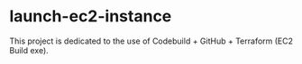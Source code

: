 # launch-ec2-instance

This project is dedicated to the use of Codebuild + GitHub + Terraform (EC2 Build exe).

